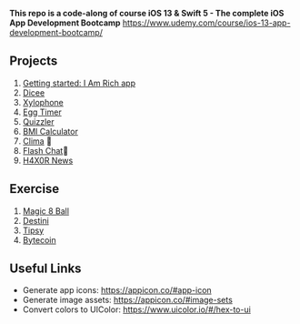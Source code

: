 **This repo is a code-along of course iOS 13 & Swift 5 - The complete iOS App Development Bootcamp**
https://www.udemy.com/course/ios-13-app-development-bootcamp/

## Projects

1. [Getting started: I Am Rich app](https://github.com/LenkaHao/ios-app-bootcamp/tree/master/I%20Am%20Rich)
2. [Dicee](https://github.com/LenkaHao/ios-app-bootcamp/tree/master/Dicee-iOS13)
3. [Xylophone](https://github.com/LenkaHao/ios-app-bootcamp/tree/master/Xylophone-iOS13)
4. [Egg Timer](https://github.com/LenkaHao/ios-app-bootcamp/tree/master/EggTimer-iOS13)
5. [Quizzler](https://github.com/LenkaHao/ios-app-bootcamp/tree/master/Quizzler-iOS13)
6. [BMI Calculator](https://github.com/LenkaHao/ios-app-bootcamp/tree/master/BMI-Calculator-iOS13)
7. [Clima](https://github.com/LenkaHao/ios-app-bootcamp/tree/master/Clima-iOS13) :star2:
8. [Flash Chat](https://github.com/LenkaHao/ios-app-bootcamp/tree/master/Flash-Chat-iOS13):star2:
9. [H4X0R News](https://github.com/LenkaHao/ios-app-bootcamp/tree/master/H4X0R%20News)


## Exercise

1. [Magic 8 Ball](https://github.com/LenkaHao/ios-app-bootcamp/tree/master/Magic-8-Ball-iOS13)
2. [Destini](https://github.com/LenkaHao/ios-app-bootcamp/tree/master/Destini-iOS13)
3. [Tipsy](https://github.com/LenkaHao/ios-app-bootcamp/tree/master/Tipsy-iOS13/Tipsy)
4. [Bytecoin](https://github.com/LenkaHao/ios-app-bootcamp/tree/master/ByteCoin-iOS13/ByteCoin)


## Useful Links

- Generate app icons: https://appicon.co/#app-icon
- Generate image assets: https://appicon.co/#image-sets
- Convert colors to UIColor: https://www.uicolor.io/#/hex-to-ui
